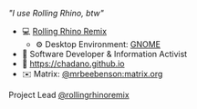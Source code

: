 *"I use Rolling Rhino, btw"*

- 💻 [Rolling Rhino Remix](https://rollingrhino.org)
  - ⚙️ Desktop Environment: [GNOME](https://gnome.org)
- 👀 Software Developer & Information Activist
- 🔗 https://chadano.github.io
- ✉️ Matrix: [@mrbeebenson:matrix.org](https://matrix.to/#/@mrbeebenson:matrix.org)

Project Lead [@rollingrhinoremix](https://rollingrhino.org)

<!---
:o hello there
--->
